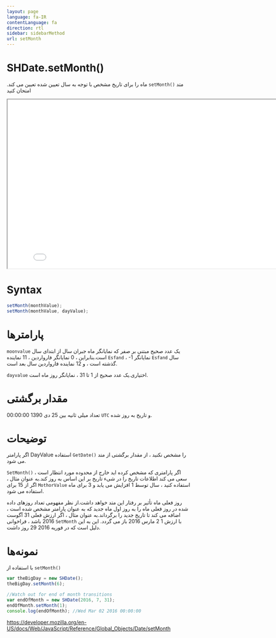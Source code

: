 ```yaml
---
layout: page
language: fa-IR
contentLanguage: fa
direction: rtl
sidebar: sidebarMethod
url: setMonth
---
```


# SHDate.setMonth()

متد <code dir="ltr">setMonth()</code> ماه را برای تاریخ مشخص با توجه به سال تعیین شده تعیین می کند.
امتحان کنید

<iframe style="width: 830px; height: 460px;" src="/SHDateTime-js/examples/live.html?function=setMonth" title="MDN Web Docs Interactive Example" loading="lazy"></iframe>
<br/>

# Syntax

```js
setMonth(monthValue);
setMonth(monthValue, dayValue);
```

# پارامترها

<code dir = "ltr">moonvalue</code>
یک عدد صحیح مبتنی بر صفر که نمایانگر ماه جبران سال از ابتدای سال است.بنابراین ، 0 نمایانگر فارواردین ، 11 نماینده `Esfand` ، -1 نمایانگر `Esfand` سال گذشته است ، و 12 نماینده فارواردین سال بعد است.

<code dir = "ltr">dayvalue</code>
اختیاری.یک عدد صحیح از 1 تا 31 ، نمایانگر روز ماه است.

# مقدار برگشتی

تعداد میلی ثانیه بین 25 دی 1390 00:00:00 `UTC` و تاریخ به روز شده.

# توضیحات

اگر پارامتر DayValue را مشخص نکنید ، از مقدار برگشتی از متد <code dir="ltr">GetDate()</code> استفاده می شود.

اگر پارامتری که مشخص کرده اید خارج از محدوده مورد انتظار است ، <code dir="ltr">SetMonth()</code> سعی می کند اطلاعات تاریخ را در شیء تاریخ بر این اساس به روز کند.به عنوان مثال ، اگر از 15 برای `MothorValue` استفاده کنید ، سال توسط 1 افزایش می یابد و 3 برای ماه استفاده می شود.

روز فعلی ماه تأثیر بر رفتار این متد خواهد داشت.از نظر مفهومی تعداد روزهای داده شده در روز فعلی ماه را به روز اول ماه جدید که به عنوان پارامتر مشخص شده است ، اضافه می کند تا تاریخ جدید را برگرداند.به عنوان مثال ، اگر ارزش فعلی 31 آگوست 2016 باشد ، فراخوانی `SetMonth` با ارزش 1 2 مارس 2016 باز می گردد. این به این دلیل است که در فوریه 2016 29 روز داشت.

# نمونه‌ها

با استفاده از <code dir="ltr">setMonth()</code>

```js
var theBigDay = new SHDate();
theBigDay.setMonth(6);

//Watch out for end of month transitions
var endOfMonth = new SHDate(2016, 7, 31);
endOfMonth.setMonth(1);
console.log(endOfMonth); //Wed Mar 02 2016 00:00:00
```

https://developer.mozilla.org/en-US/docs/Web/JavaScript/Reference/Global_Objects/Date/setMonth

```

```
